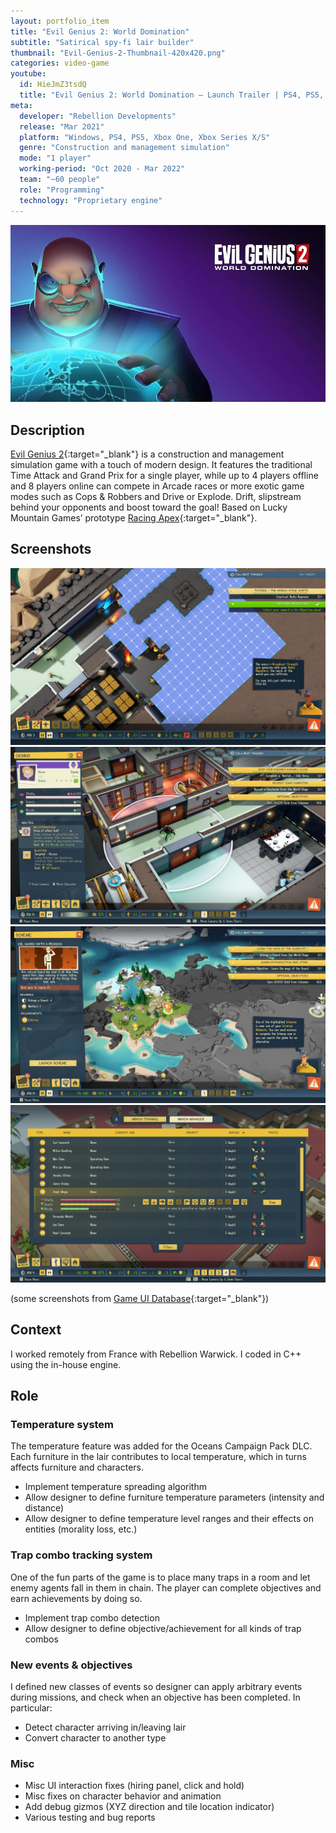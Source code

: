 ```yaml
---
layout: portfolio_item
title: "Evil Genius 2: World Domination"
subtitle: "Satirical spy-fi lair builder"
thumbnail: "Evil-Genius-2-Thumbnail-420x420.png"
categories: video-game
youtube:
  id: HieJmZ3tsdQ
  title: "Evil Genius 2: World Domination – Launch Trailer | PS4, PS5, Xbox One, Xbox Series X/S"
meta:
  developer: "Rebellion Developments"
  release: "Mar 2021"
  platform: "Windows, PS4, PS5, Xbox One, Xbox Series X/S"
  genre: "Construction and management simulation"
  mode: "1 player"
  working-period: "Oct 2020 - Mar 2022"
  team: "~60 people"
  role: "Programming"
  technology: "Proprietary engine"
---
```

![Evil Genius 2 banner](/assets/pictures/Evil-Genius-2-Banner_TitleTopRightMargin_1000x563.jpg)

## Description
 
[Evil Genius 2](https://evilgeniusgame.com/){:target="_blank"} is a construction and management simulation game with a touch of modern design. It features the traditional Time Attack and Grand Prix for a single player, while up to 4 players offline and 8 players online can compete in Arcade races or more exotic game modes such as Cops & Robbers and Drive or Explode. Drift, slipstream behind your opponents and boost toward the goal! Based on Lucky Mountain Games’ prototype [Racing Apex](https://twitter.com/racingapexgame){:target="_blank"}.

## Screenshots

<div class="grid">
  <img src="/assets/pictures/Evil-Genius-2 20201103163907_1 (construction).jpg" alt="Evil Genius 2 - Construction">
  <img src="/assets/pictures/Evil-Genius-2-World-Domination06162021-112200-78857 (genius control) from Game UI Database.jpg" alt="Evil Genius 2 - Genius control">
  <img src="/assets/pictures/Evil-Genius-2-World-Domination06162021-112158-85012 (world map) from Game UI Database.jpg" alt="Evil Genius 2 - World map">
  <img src="/assets/pictures/Evil-Genius-2-World-Domination06162021-112155-94083 (minion management) from Game UI Database.jpg" alt="Evil Genius 2 - Minion management">
</div>

(some screenshots from [Game UI Database](https://www.gameuidatabase.com/gameData.php?id=710){:target="_blank"})

## Context

I worked remotely from France with Rebellion Warwick. I coded in C++ using the in-house engine. 

## Role

### Temperature system

The temperature feature was added for the Oceans Campaign Pack DLC. Each furniture in the lair contributes to local temperature, which in turns affects furniture and characters.

- Implement temperature spreading algorithm
- Allow designer to define furniture temperature parameters (intensity and distance)
- Allow designer to define temperature level ranges and their effects on entities (morality loss, etc.)

### Trap combo tracking system

One of the fun parts of the game is to place many traps in a room and let enemy agents fall in them in chain. The player can complete objectives and earn achievements by doing so.

- Implement trap combo detection
- Allow designer to define objective/achievement for all kinds of trap combos

### New events & objectives

I defined new classes of events so designer can apply arbitrary events during missions, and check when an objective has been completed. In particular:

- Detect character arriving in/leaving lair
- Convert character to another type

### Misc

- Misc UI interaction fixes (hiring panel, click and hold)
- Misc fixes on character behavior and animation
- Add debug gizmos (XYZ direction and tile location indicator)
- Various testing and bug reports